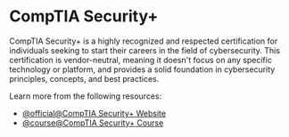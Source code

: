 # CompTIA Security+

CompTIA Security+ is a highly recognized and respected certification for individuals seeking to start their careers in the field of cybersecurity. This certification is vendor-neutral, meaning it doesn't focus on any specific technology or platform, and provides a solid foundation in cybersecurity principles, concepts, and best practices.

Learn more from the following resources:

- [@official@CompTIA Security+ Website](https://www.comptia.org/certifications/security)
- [@course@CompTIA Security+ Course](https://www.youtube.com/watch?v=yLf2jRY39Rc&list=PLIhvC56v63IIyU0aBUed4qwP0nSCORAdB)